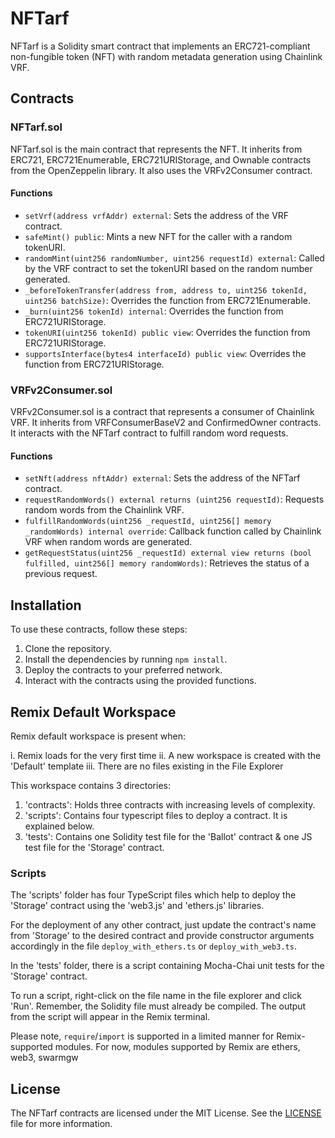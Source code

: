 # NFTarf

NFTarf is a Solidity smart contract that implements an ERC721-compliant non-fungible token (NFT) with random metadata generation using Chainlink VRF.

## Contracts

### NFTarf.sol

NFTarf.sol is the main contract that represents the NFT. It inherits from ERC721, ERC721Enumerable, ERC721URIStorage, and Ownable contracts from the OpenZeppelin library. It also uses the VRFv2Consumer contract.

#### Functions

- `setVrf(address vrfAddr) external`: Sets the address of the VRF contract.
- `safeMint() public`: Mints a new NFT for the caller with a random tokenURI.
- `randomMint(uint256 randomNumber, uint256 requestId) external`: Called by the VRF contract to set the tokenURI based on the random number generated.
- `_beforeTokenTransfer(address from, address to, uint256 tokenId, uint256 batchSize)`: Overrides the function from ERC721Enumerable.
- `_burn(uint256 tokenId) internal`: Overrides the function from ERC721URIStorage.
- `tokenURI(uint256 tokenId) public view`: Overrides the function from ERC721URIStorage.
- `supportsInterface(bytes4 interfaceId) public view`: Overrides the function from ERC721URIStorage.

### VRFv2Consumer.sol

VRFv2Consumer.sol is a contract that represents a consumer of Chainlink VRF. It inherits from VRFConsumerBaseV2 and ConfirmedOwner contracts. It interacts with the NFTarf contract to fulfill random word requests.

#### Functions

- `setNft(address nftAddr) external`: Sets the address of the NFTarf contract.
- `requestRandomWords() external returns (uint256 requestId)`: Requests random words from the Chainlink VRF.
- `fulfillRandomWords(uint256 _requestId, uint256[] memory _randomWords) internal override`: Callback function called by Chainlink VRF when random words are generated.
- `getRequestStatus(uint256 _requestId) external view returns (bool fulfilled, uint256[] memory randomWords)`: Retrieves the status of a previous request.

## Installation

To use these contracts, follow these steps:

1. Clone the repository.
2. Install the dependencies by running `npm install`.
3. Deploy the contracts to your preferred network.
4. Interact with the contracts using the provided functions.

## Remix Default Workspace

Remix default workspace is present when:

i. Remix loads for the very first time
ii. A new workspace is created with the 'Default' template
iii. There are no files existing in the File Explorer

This workspace contains 3 directories:

1. 'contracts': Holds three contracts with increasing levels of complexity.
2. 'scripts': Contains four typescript files to deploy a contract. It is explained below.
3. 'tests': Contains one Solidity test file for the 'Ballot' contract & one JS test file for the 'Storage' contract.

### Scripts

The 'scripts' folder has four TypeScript files which help to deploy the 'Storage' contract using the 'web3.js' and 'ethers.js' libraries.

For the deployment of any other contract, just update the contract's name from 'Storage' to the desired contract and provide constructor arguments accordingly in the file `deploy_with_ethers.ts` or `deploy_with_web3.ts`.

In the 'tests' folder, there is a script containing Mocha-Chai unit tests for the 'Storage' contract.

To run a script, right-click on the file name in the file explorer and click 'Run'. Remember, the Solidity file must already be compiled.
The output from the script will appear in the Remix terminal.

Please note, `require`/`import` is supported in a limited manner for Remix-supported modules.
For now, modules supported by Remix are ethers, web3, swarmgw

## License

The NFTarf contracts are licensed under the MIT License. See the [LICENSE](LICENSE) file for more information.

